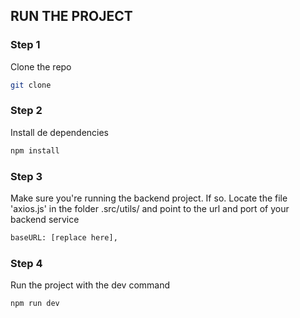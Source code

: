 ## RUN THE PROJECT

### Step 1
Clone the repo 
```sh
git clone 
```
  
### Step 2
Install de dependencies
```sh
npm install 
```

### Step 3 
Make sure you're running the backend project. 
If so. Locate the file 'axios.js' in the folder .src/utils/
and point to the url and port of your backend service
```sh
baseURL: [replace here],
```

### Step 4
Run the project with the dev command
```sh
npm run dev
```

